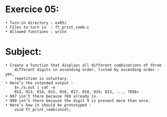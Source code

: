 # Exercice 05:
	• Turn-in directory : ex05/
	• Files to turn in  : ft_print_comb.c
	• Allowed functions : write
# Subject:
	• Create a function that displays all different combinations of three
		different digits in ascending order, listed by ascending order - yes,
		repetition is voluntary.
	• Here’s the intended output :
		$>./a.out | cat -e
		012, 013, 014, 015, 016, 017, 018, 019, 023, ..., 789$>
	• 987 isn’t there because 789 already is.
	• 999 isn’t there because the digit 9 is present more than once.
	• Here’s how it should be prototyped :
		void ft_print_comb(void);